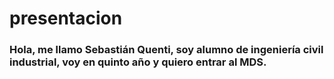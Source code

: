 # presentacion

### Hola, me llamo Sebastián Quenti, soy alumno de ingeniería civil industrial, voy en quinto año y quiero entrar al MDS. 
